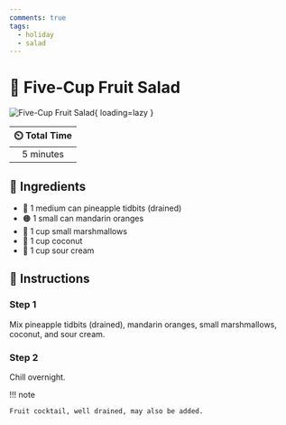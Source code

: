 ```yaml
---
comments: true
tags:
  - holiday
  - salad
---
```

# :pineapple: Five-Cup Fruit Salad

![Five-Cup Fruit Salad](../assets/images/five-cup-fruit-salad.jpg){ loading=lazy }

| :timer_clock: Total Time |
|:-----------------------: |
| 5 minutes |

## :salt: Ingredients

- :pineapple: 1 medium can pineapple tidbits (drained)
- :orange_circle: 1 small can mandarin oranges
- :dango: 1 cup small marshmallows
- :coconut: 1 cup coconut
- :rice: 1 cup sour cream

## :pencil: Instructions

### Step 1

Mix pineapple tidbits (drained), mandarin oranges, small marshmallows, coconut, and sour cream.

### Step 2

Chill overnight.

!!! note

    Fruit cocktail, well drained, may also be added.
